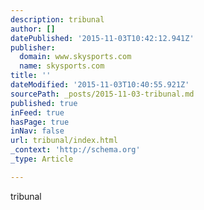```yaml
---
description: tribunal
author: []
datePublished: '2015-11-03T10:42:12.941Z'
publisher:
  domain: www.skysports.com
  name: skysports.com
title: ''
dateModified: '2015-11-03T10:40:55.921Z'
sourcePath: _posts/2015-11-03-tribunal.md
published: true
inFeed: true
hasPage: true
inNav: false
url: tribunal/index.html
_context: 'http://schema.org'
_type: Article

---
```

tribunal